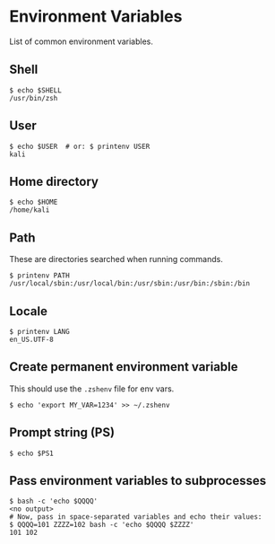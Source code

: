 # Environment Variables

List of common environment variables.

## Shell
```
$ echo $SHELL
/usr/bin/zsh
```

## User
```
$ echo $USER  # or: $ printenv USER
kali
```

## Home directory
```
$ echo $HOME
/home/kali
```

## Path
These are directories searched when running commands.
```
$ printenv PATH
/usr/local/sbin:/usr/local/bin:/usr/sbin:/usr/bin:/sbin:/bin
```

## Locale
```
$ printenv LANG
en_US.UTF-8
```

## Create permanent environment variable
This should use the `.zshenv` file for env vars.
```
$ echo 'export MY_VAR=1234' >> ~/.zshenv
```

## Prompt string (PS)
```
$ echo $PS1
```

## Pass environment variables to subprocesses
```
$ bash -c 'echo $QQQQ'
<no output>
# Now, pass in space-separated variables and echo their values:
$ QQQQ=101 ZZZZ=102 bash -c 'echo $QQQQ $ZZZZ'
101 102
```
